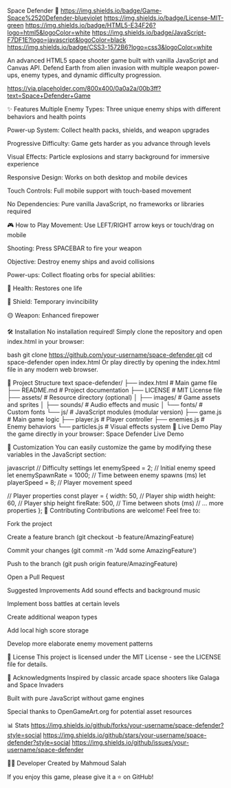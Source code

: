Space Defender 🚀
https://img.shields.io/badge/Game-Space%2520Defender-blueviolet
https://img.shields.io/badge/License-MIT-green
https://img.shields.io/badge/HTML5-E34F26?logo=html5&logoColor=white
https://img.shields.io/badge/JavaScript-F7DF1E?logo=javascript&logoColor=black
https://img.shields.io/badge/CSS3-1572B6?logo=css3&logoColor=white

An advanced HTML5 space shooter game built with vanilla JavaScript and Canvas API. Defend Earth from alien invasion with multiple weapon power-ups, enemy types, and dynamic difficulty progression.

https://via.placeholder.com/800x400/0a0a2a/00b3ff?text=Space+Defender+Game

✨ Features
Multiple Enemy Types: Three unique enemy ships with different behaviors and health points

Power-up System: Collect health packs, shields, and weapon upgrades

Progressive Difficulty: Game gets harder as you advance through levels

Visual Effects: Particle explosions and starry background for immersive experience

Responsive Design: Works on both desktop and mobile devices

Touch Controls: Full mobile support with touch-based movement

No Dependencies: Pure vanilla JavaScript, no frameworks or libraries required

🎮 How to Play
Movement: Use LEFT/RIGHT arrow keys or touch/drag on mobile

Shooting: Press SPACEBAR to fire your weapon

Objective: Destroy enemy ships and avoid collisions

Power-ups: Collect floating orbs for special abilities:

🔴 Health: Restores one life

🔵 Shield: Temporary invincibility

🟡 Weapon: Enhanced firepower

🛠️ Installation
No installation required! Simply clone the repository and open index.html in your browser:

bash
git clone https://github.com/your-username/space-defender.git
cd space-defender
open index.html
Or play directly by opening the index.html file in any modern web browser.

📁 Project Structure
text
space-defender/
├── index.html          # Main game file
├── README.md           # Project documentation
├── LICENSE             # MIT License file
├── assets/             # Resource directory (optional)
│   ├── images/         # Game assets and sprites
│   ├── sounds/         # Audio effects and music
│   └── fonts/          # Custom fonts
└── js/                 # JavaScript modules (modular version)
    ├── game.js         # Main game logic
    ├── player.js       # Player controller
    ├── enemies.js      # Enemy behaviors
    └── particles.js    # Visual effects system
🎯 Live Demo
Play the game directly in your browser: Space Defender Live Demo

🔧 Customization
You can easily customize the game by modifying these variables in the JavaScript section:

javascript
// Difficulty settings
let enemySpeed = 2;          // Initial enemy speed
let enemySpawnRate = 1000;   // Time between enemy spawns (ms)
let playerSpeed = 8;         // Player movement speed

// Player properties
const player = {
  width: 50,                 // Player ship width
  height: 60,                // Player ship height
  fireRate: 500,             // Time between shots (ms)
  // ... more properties
};
🤝 Contributing
Contributions are welcome! Feel free to:

Fork the project

Create a feature branch (git checkout -b feature/AmazingFeature)

Commit your changes (git commit -m 'Add some AmazingFeature')

Push to the branch (git push origin feature/AmazingFeature)

Open a Pull Request

Suggested Improvements
Add sound effects and background music

Implement boss battles at certain levels

Create additional weapon types

Add local high score storage

Develop more elaborate enemy movement patterns

📜 License
This project is licensed under the MIT License - see the LICENSE file for details.

🙏 Acknowledgments
Inspired by classic arcade space shooters like Galaga and Space Invaders

Built with pure JavaScript without game engines

Special thanks to OpenGameArt.org for potential asset resources

📊 Stats
https://img.shields.io/github/forks/your-username/space-defender?style=social
https://img.shields.io/github/stars/your-username/space-defender?style=social
https://img.shields.io/github/issues/your-username/space-defender

👨‍💻 Developer
Created by Mahmoud Salah

If you enjoy this game, please give it a ⭐ on GitHub!
